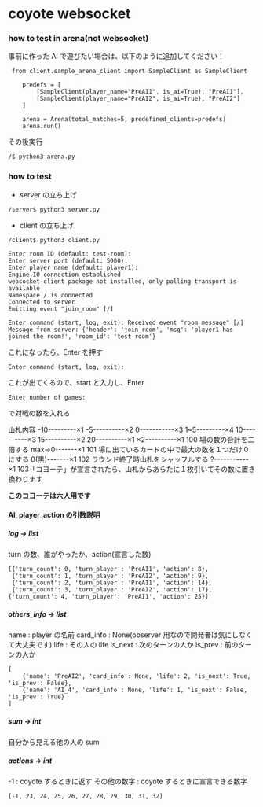 # coyote websocket

### how to test in arena(not websocket)

事前に作った AI で遊びたい場合は、以下のように追加してください！

```
 from client.sample_arena_client import SampleClient as SampleClient

    predefs = [
        [SampleClient(player_name="PreAI1", is_ai=True), "PreAI1"],
        [SampleClient(player_name="PreAI2", is_ai=True), "PreAI2"]
    ]

    arena = Arena(total_matches=5, predefined_clients=predefs)
    arena.run()
```

その後実行

```
/$ python3 arena.py
```

### how to test

- server の立ち上げ

```
/server$ python3 server.py
```

- client の立ち上げ

```
/client$ python3 client.py
```

```
Enter room ID (default: test-room):
Enter server port (default: 5000):
Enter player name (default: player1):
Engine.IO connection established
websocket-client package not installed, only polling transport is available
Namespace / is connected
Connected to server
Emitting event "join_room" [/]

Enter command (start, log, exit): Received event "room_message" [/]
Message from server: {'header': 'join_room', 'msg': 'player1 has joined the room!', 'room_id': 'test-room'}
```

これになったら、Enter を押す

```
Enter command (start, log, exit):
```

これが出てくるので、start と入力し、Enter

```
Enter number of games:
```

で対戦の数を入れる

山札内容
-10---------×1
-5----------×2
0-----------×3
1~5---------×4
10----------×3
15----------×2
20----------×1
×2----------×1 100 場の数の合計を二倍する
max→0-------×1 101 場に出ているカードの中で最大の数を１つだけ０にする
0(黒)-------×1 102 ラウンド終了時山札をシャッフルする
?-----------×1 103「コヨーテ」が宣言されたら、山札からあらたに１枚引いてその数に置き換わります


**このコヨーテは六人用です**


#### AI_player_action の引数説明

##### log -> list

turn の数、誰がやったか、action(宣言した数)

```
[{'turn_count': 0, 'turn_player': 'PreAI1', 'action': 8}, 
 {'turn_count': 1, 'turn_player': 'PreAI2', 'action': 9},
 {'turn_count': 2, 'turn_player': 'PreAI1', 'action': 14},
 {'turn_count': 3, 'turn_player': 'PreAI2', 'action': 17},
{'turn_count': 4, 'turn_player': 'PreAI1', 'action': 25}]
```

##### others_info -> list

name : player の名前
card_info : None(observer 用なので開発者は気にしなくて大丈夫です)
life : その人の life
is_next : 次のターンの人か
is_prev : 前のターンの人か

```
[
    {'name': 'PreAI2', 'card_info': None, 'life': 2, 'is_next': True, 'is_prev': False},
    {'name': 'AI_4', 'card_info': None, 'life': 1, 'is_next': False, 'is_prev': True}
]
```

##### sum -> int

自分から見える他の人の sum

##### actions -> int

-1 : coyote するときに返す
その他の数字 : coyote するときに宣言できる数字

```
[-1, 23, 24, 25, 26, 27, 28, 29, 30, 31, 32]
```

